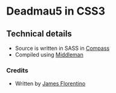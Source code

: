 # Deadmau5 in CSS3

## Technical details

- Source is written in SASS in [Compass](http://compass-style.org)
- Compiled using [Middleman](http://middlemanapp.com/)

### Credits

- Written by [James Florentino](http://jamesflorentino.com)
